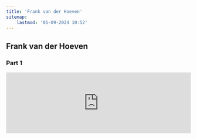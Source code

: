 ```yaml
---
title: 'Frank van der Hoeven'
sitemap:
    lastmod: '01-09-2024 10:52'
---
```


## Frank van der Hoeven
### Part 1

<iframe title="podcast" width="100%" height="166" scrolling="no" frameborder="no" allow="autoplay" src="https://w.soundcloud.com/player/?url=https%3A//api.soundcloud.com/tracks/1459935565%3Fsecret_token%3Ds-XYu9Ylo6Unf"></iframe>